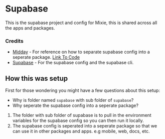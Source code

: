 # Supabase
This is the supabase project and config for Mixie, this is shared across all the apps and packages.

### Credits
- [Midday](https://github.com/midday) - For reference on how to separate supabase config into a seperate package. [Link To Code](https://github.com/midday-ai/midday/tree/e1e72c9b8a7e8f42f010d404057f78c32554a698/packages/supabase)
- [Supabase](https://github.com/supabase/supabase) - For the supabase config and the supabase cli.


## How this was setup 
First for those wondering you might have a few questions about this setup:
- Why is folder named `supabase` with sub folder of `supabase`?
- Why seperate the supabase config into a seperate package?

1. The folder with sub folder of supabase is to pull in the environment variables for the supabase config so you can then run it locally.
2. The supabase config is seperated into a seperate package so that we can use it in other packages and apps. e.g mobile, web, docs, etc.
